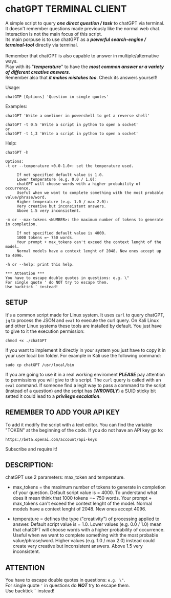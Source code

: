 # chatGPT TERMINAL CLIENT

A simple script to query ***one direct question / task*** to chatGPT via terminal.<br>
It doesn't remember questions made previously like the normal web chat.<br> 
Interaction is not the main focus of this script.<br>
Its main porpuse is to use chatGPT as a ***powerful search-engine / terminal-tool*** directly via terminal.<br>
<br>
Remember that chatGPT is also capable to answer in multiple/alternative ways.<br>
Play with its "***temperature***" to have the ***most common answer or a variety of different creative answers***.
<br>
Remember also that ***it makes mistakes too***.
Check its answers yourself!

Usage: 
```
chatGTP [Options] 'Question in single quotes'
```

Examples: 
```
chatGPT 'Write a oneliner in powershell to get a reverse shell'
```
```
chatGPT -t 0.5 'Write a script in python to open a socket'
or
chatGPT -t 1,3 'Write a script in python to open a socket'
```
Help:
```
chatGPT -h

Options:
-t or --temperature <0.0-1.0>: set the temperature used.

     If not specified default value is 1.0.
     Lower temperature (e.g. 0.0 / 1.0):
     chatGPT will choose words with a higher probability of occurrence.
     Useful when we want to complete something with the most probable value/phrase/word.
     Higher temperature (e.g. 1.0 / max 2.0):
     Very creative but inconsistent answers.
     Above 1.5 very inconsistent.

-m or --max-tokens <NUMBER>: the maximum number of tokens to generate in completion.

     If not specified default value is 4000.
     1000 tokens =~ 750 words.
     Your prompt + max_tokens can't exceed the context lenght of the model.
     Normal models have a context lenght of 2048. New ones accept up to 4096.

-h or --help: print this help.

*** Attention ***
You have to escape double quotes in questions: e.g. \"
For single quote ' do NOT try to escape them.
Use backtick ` instead!
```
## SETUP
It's a common script made for Linux system. It uses ```curl``` to query chatGPT, ```jq``` to process the JSON and ```eval``` to execute the curl query. On Kali Linux and other Linux systems these tools are installed by default. You just have to give to it the execution permission:
```
chmod +x ./chatGPT
```
If you want to implement it directly in your system you just have to copy it in your user local bin folder. For example in Kali use the following command:
```
sudo cp chatGPT /usr/local/bin
```
If you are going to use it in a real working enviroment ***PLEASE*** pay attention to permissions you will give to this script.
The ```curl``` query is called with an ```eval``` command. If someone find a legit way to pass a command to the script (instead of a question) and the script has (***WRONGLY***) a SUID sticky bit setted it could lead to a ***privilege escalation***.

## REMEMBER TO ADD YOUR API KEY

To add it modify the script with a text editor.
You can find the variable "TOKEN" at the beginning of the code.
If you do not have an API key go to:
```
https://beta.openai.com/account/api-keys
```
Subscribe and require it!

## DESCRIPTION:

chatGPT use 2 parameters: max_token and temperature.

- max_tokens = the maximum number of tokens to generate in completion of your question.
               Default script value is = 4000.
               To understand what does it mean think that 1000 tokens =~ 750 words.
               Your prompt + max_tokens can't exceed the context lenght of the model.
               Normal models have a context lenght of 2048.
               New ones accept 4096.

- temperature = defines the type ("creativity") of processing applied to answer.
                Default script value is = 1.0. 
                Lower values (e.g. 0.0 / 1.0) mean that chatGPT will choose words with a higher probability of occurrence.
                Useful when we want to complete something with the most probable value/phrase/word. 
                Higher values (e.g. 1.0 / max 2.0) instead could create very creative but inconsistent answers.
                Above 1.5 very inconsistent.
                
## ATTENTION
You have to escape double quotes in questions: ``` e.g. \" ```.<br>
For single quote ``` ' ``` in questions do ***NOT*** try to escape them.<br>
Use backtick ``` ` ``` instead!
